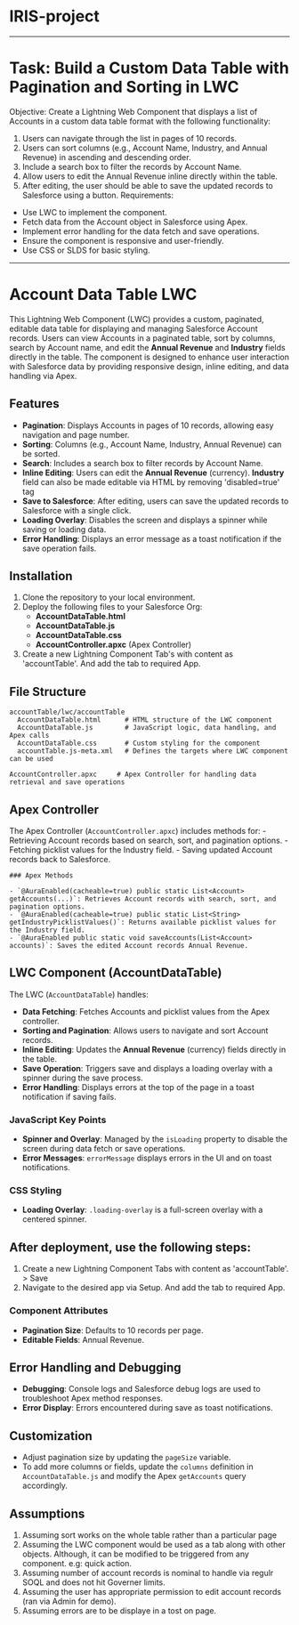 # IRIS-project

-----------------------------------------------------------------------------------------------------------------------------------------------------------------------------------------------------------
# Task: Build a Custom Data Table with Pagination and Sorting in LWC
Objective: Create a Lightning Web Component that displays a list of Accounts in a
custom data table format with the following functionality:
1. Users can navigate through the list in pages of 10 records.
2. Users can sort columns (e.g., Account Name, Industry, and Annual Revenue)
in ascending and descending order.
3. Include a search box to filter the records by Account Name.
4. Allow users to edit the Annual Revenue inline directly within the table.
5. After editing, the user should be able to save the updated records to
Salesforce using a button.
Requirements:
- Use LWC to implement the component.
- Fetch data from the Account object in Salesforce using Apex.
- Implement error handling for the data fetch and save operations.
- Ensure the component is responsive and user-friendly.
- Use CSS or SLDS for basic styling.
-----------------------------------------------------------------------------------------------------------------------------------------------------------------------------------------------------------

# Account Data Table LWC

This Lightning Web Component (LWC) provides a custom, paginated, editable data table for displaying and managing Salesforce Account records. 
Users can view Accounts in a paginated table, sort by columns, search by Account name, and edit the **Annual Revenue** and **Industry** fields directly in the table. The component is designed to enhance user interaction with Salesforce data by providing responsive design, inline editing, and data handling via Apex.

## Features

- **Pagination**: Displays Accounts in pages of 10 records, allowing easy navigation and page number.
- **Sorting**: Columns (e.g., Account Name, Industry, Annual Revenue) can be sorted.
- **Search**: Includes a search box to filter records by Account Name.
- **Inline Editing**: Users can edit the **Annual Revenue** (currency). **Industry** field can also be made editable via HTML by removing 'disabled=true' tag
- **Save to Salesforce**: After editing, users can save the updated records to Salesforce with a single click.
- **Loading Overlay**: Disables the screen and displays a spinner while saving or loading data.
- **Error Handling**: Displays an error message as a toast notification if the save operation fails.

## Installation

1. Clone the repository to your local environment.
2. Deploy the following files to your Salesforce Org:
   - **AccountDataTable.html**
   - **AccountDataTable.js**
   - **AccountDataTable.css**
   - **AccountController.apxc** (Apex Controller)
3. Create a new Lightning Component Tab's with content as 'accountTable'. And add the tab to required App.

## File Structure

  ```
  accountTable/lwc/accountTable
    AccountDataTable.html      # HTML structure of the LWC component
    AccountDataTable.js        # JavaScript logic, data handling, and Apex calls
    AccountDataTable.css       # Custom styling for the component
    accountTable.js-meta.xml   # Defines the targets where LWC component can be used
  
  AccountController.apxc     # Apex Controller for handling data retrieval and save operations
  ```

## Apex Controller

The Apex Controller (`AccountController.apxc`) includes methods for:
    - Retrieving Account records based on search, sort, and pagination options.
    - Fetching picklist values for the Industry field.
    - Saving updated Account records back to Salesforce.

    ### Apex Methods
    
    - `@AuraEnabled(cacheable=true) public static List<Account> getAccounts(...)`: Retrieves Account records with search, sort, and pagination options.
    - `@AuraEnabled(cacheable=true) public static List<String> getIndustryPicklistValues()`: Returns available picklist values for the Industry field.
    - `@AuraEnabled public static void saveAccounts(List<Account> accounts)`: Saves the edited Account records Annual Revenue.

## LWC Component (AccountDataTable)

  The LWC (`AccountDataTable`) handles:
  - **Data Fetching**: Fetches Accounts and picklist values from the Apex controller.
  - **Sorting and Pagination**: Allows users to navigate and sort Account records.
  - **Inline Editing**: Updates the **Annual Revenue** (currency) fields directly in the table.
  - **Save Operation**: Triggers save and displays a loading overlay with a spinner during the save process.
  - **Error Handling**: Displays errors at the top of the page in a toast notification if saving fails.

### JavaScript Key Points

  - **Spinner and Overlay**: Managed by the `isLoading` property to disable the screen during data fetch or save operations.
  - **Error Messages**: `errorMessage` displays errors in the UI and on toast notifications.

### CSS Styling

  - **Loading Overlay**: `.loading-overlay` is a full-screen overlay with a centered spinner.
  
## After deployment, use the following steps: ##

  1. Create a new Lightning Component Tabs with content as 'accountTable'. > Save
  2. Navigate to the desired app via Setup. And add the tab to required App.

### Component Attributes

  - **Pagination Size**: Defaults to 10 records per page.
  - **Editable Fields**: Annual Revenue.

## Error Handling and Debugging

  - **Debugging**: Console logs and Salesforce debug logs are used to troubleshoot Apex method responses.
  - **Error Display**: Errors encountered during save as toast notifications.

## Customization

  - Adjust pagination size by updating the `pageSize` variable.
  - To add more columns or fields, update the `columns` definition in `AccountDataTable.js` and modify the Apex `getAccounts` query accordingly.

## Assumptions
   1. Assuming sort works on the whole table rather than a particular page
   2. Assuming the LWC component would be used as a tab along with other objects. Although, it can be modified to be triggered from any component. e.g: quick action.
   3. Assuming number of account records is nominal to handle via regulr SOQL and does not hit Governer limits.
   4. Assuming the user has appropriate permission to edit account records (ran via Admin for demo).
   5. Assuming errors are to be displaye in a tost on page. 
